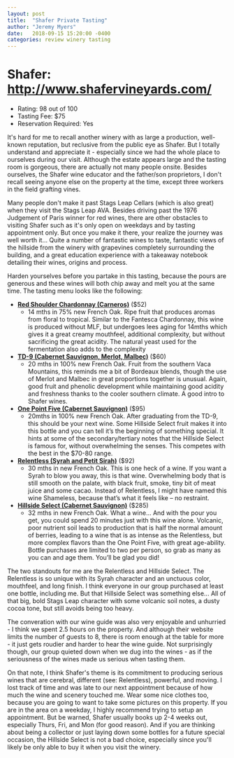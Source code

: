 ```yaml
---
layout: post
title:  "Shafer Private Tasting"
author: "Jeremy Myers"
date:   2018-09-15 15:20:00 -0400
categories: review winery tasting
---
```

# **Shafer**: <http://www.shafervineyards.com/>
* Rating: 98 out of 100
* Tasting Fee: $75
* Reservation Required: Yes

It's hard for me to recall another winery with as large a production, well-known reputation, but reclusive from the public eye as Shafer.  But I totally understand and appreciate it - especially since we had the whole place to ourselves during our visit.  Although the estate appears large and the tasting room is gorgeous, there are actually not many people onsite.  Besides ourselves, the Shafer wine educator and the father/son proprietors, I don't recall seeing anyone else on the property at the time, except three workers in the field grafting vines.

Many people don't make it past Stags Leap Cellars (which is also great) when they visit the Stags Leap AVA.  Besides driving past the 1976 Judgement of Paris winner for red wines, there are other obstacles to visiting Shafer such as it's only open on weekdays and by tasting appointment only.  But once you make it there, your realize the journey was well worth it...  Quite a number of fantastic wines to taste, fantastic views of the hillside from the winery with grapevines completely surrounding the building, and a great education experience with a takeaway notebook detailing their wines, origins and process.

Harden yourselves before you partake in this tasting, because the pours are generous and these wines will both chip away and melt you at the same time.  The tasting menu looks like the following:

* [**Red Shoulder Chardonnay (Carneros)**](http://www.shafervineyards.com/wine/red-shoulder-ranch-chardonnay.php) ($52)
  * 14 mths in 75% new French Oak.  Ripe fruit that produces aromas from floral to tropical.  Similar to the Fantesca Chardonnay, this wine is produced without MLF, but undergoes lees aging for 14mths which gives it a great creamy mouthfeel, additional complexity, but without sacrificing the great acidity.  The natural yeast used for the fermentation also adds to the complexity
* [**TD-9 (Cabernet Sauvignon, Merlot, Malbec)**](http://www.shafervineyards.com/wine/td9.php) ($60)
  * 20 mths in 100% new French Oak.  Fruit from the southern Vaca Mountains, this reminds me a bit of Bordeaux blends, though the use of Merlot and Malbec in great proportions together is unusual.  Again, good fruit and phenolic development while maintaining good acidity and freshness thanks to the cooler southern climate.  A good intro to Shafer wines.
* [**One Point Five (Cabernet Sauvignon)**](http://www.shafervineyards.com/wine/one-point-five.php) ($95)
  * 20mths in 100% new French Oak.  After graduating from the TD-9, this should be your next wine.  Some Hillside Select fruit makes it into this bottle and you can tell it’s the beginning of something special.  It hints at some of the secondary/tertiary notes that the Hillside Select is famous for, without overwhelming the senses.  This competes with the best in the $70-80 range.
* [**Relentless (Syrah and Petit Sirah)**](http://www.shafervineyards.com/wine/relentless.php) ($92)
  * 30 mths in new French Oak.  This is one heck of a wine.  If you want a Syrah to blow you away, this is that wine.  Overwhelming body that is still smooth on the palate, with black fruit, smoke, tiny bit of meat juice and some cacao.  Instead of Relentless, I might have named this wine Shameless, because that’s what it feels like – no restraint.
* [**Hillside Select (Cabernet Sauvignon)**](http://www.shafervineyards.com/wine/hillside-select.php) ($285)
  * 32 mths in new French Oak.  What a wine...  And with the pour you get, you could spend 20 minutes just with this wine alone.  Volcanic, poor nutrient soil leads to production that is half the normal amount of berries, leading to a wine that is as intense as the Relentless, but more complex flavors than the One Point Five, with great age-ability.  Bottle purchases are limited to two per person, so grab as many as you can and age them.  You’ll be glad you did!

The two standouts for me are the Relentless and Hillside Select.  The Relentless is so unique with its Syrah character and an unctuous color, mouthfeel, and long finish.  I think everyone in our group purchased at least one bottle, including me.  But that Hillside Select was something else...  All of that big, bold Stags Leap character with some volcanic soil notes, a dusty cocoa tone, but still avoids being too heavy.

The converation with our wine guide was also very enjoyable and unhurried - I think we spent 2.5 hours on the property.  And although their website limits the number of guests to 8, there is room enough at the table for more - it just gets roudier and harder to hear the wine guide.  Not surprisingly though, our group quieted down when we dug into the wines - as if the seriousness of the wines made us serious when tasting them.

On that note, I think Shafer's theme is its commitment to producing serious wines that are cerebral, different (see: Relentless), powerful, and moving.  I lost track of time and was late to our next appointment because of how much the wine and scenery touched me.  Wear some nice clothes too, because you are going to want to take some pictures on this property.  If you are in the area on a weekday, I highly recommend trying to setup an appointment.  But be warned, Shafer usually books up 2-4 weeks out, especially Thurs, Fri, and Mon (for good reason).  And if you are thinking about being a collector or just laying down some bottles for a future special occasion, the Hillside Select is not a bad choice, especially since you'll likely be only able to buy it when you visit the winery.
